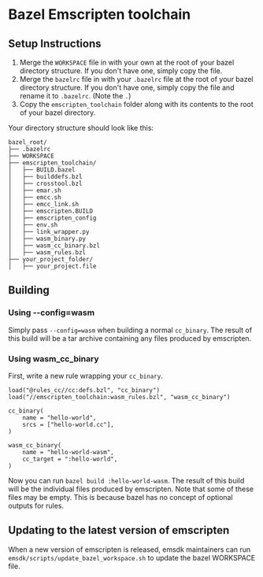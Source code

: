 # Bazel Emscripten toolchain

## Setup Instructions

1. Merge the `WORKSPACE` file in with your own at the root of your bazel
directory structure. If you don't have one, simply copy the file.
2. Merge the `bazelrc` file in with your `.bazelrc` file at the root of your
bazel directory structure. If you don't have one, simply copy the file and
rename it to `.bazelrc`. (Note the `.`)
3. Copy the `emscripten_toolchain` folder along with its contents to the root of
your bazel directory.

Your directory structure should look like this:
```
bazel_root/
├── .bazelrc
├── WORKSPACE
├── emscripten_toolchain/
│   ├── BUILD.bazel
│   ├── builddefs.bzl
│   ├── crosstool.bzl
│   ├── emar.sh
│   ├── emcc.sh
│   ├── emcc_link.sh
│   ├── emscripten.BUILD
│   ├── emscripten_config
│   ├── env.sh
│   ├── link_wrapper.py
│   ├── wasm_binary.py
│   ├── wasm_cc_binary.bzl
│   ├── wasm_rules.bzl
├── your_project_folder/
│   ├── your_project.file
```

## Building

### Using --config=wasm
Simply pass `--config=wasm` when building a normal `cc_binary`. The result of
this build will be a tar archive containing any files produced by emscripten.

### Using wasm_cc_binary
First, write a new rule wrapping your `cc_binary`.

```
load("@rules_cc//cc:defs.bzl", "cc_binary")
load("//emscripten_toolchain:wasm_rules.bzl", "wasm_cc_binary")

cc_binary(
    name = "hello-world",
    srcs = ["hello-world.cc"],
)

wasm_cc_binary(
    name = "hello-world-wasm",
    cc_target = ":hello-world",
)
```

Now you can run `bazel build :hello-world-wasm`. The result of this build will
be the individual files produced by emscripten. Note that some of these files
may be empty. This is because bazel has no concept of optional outputs for
rules.

## Updating to the latest version of emscripten
When a new version of emscripten is released, emsdk maintainers can run
`emsdk/scripts/update_bazel_workspace.sh` to update the bazel WORKSPACE file.
